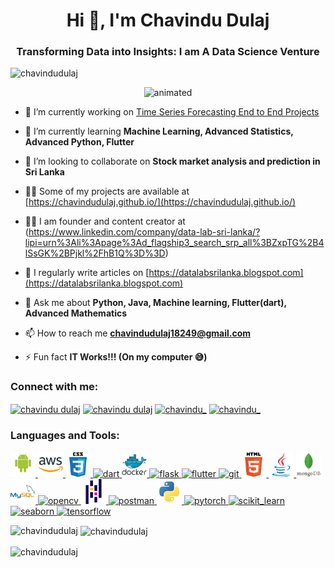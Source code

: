 <h1 align="center">Hi 👋, I'm Chavindu Dulaj</h1>
<h3 align="center">Transforming Data into Insights: I am A Data Science Venture</h3>

<p align="left"> <img src="https://komarev.com/ghpvc/?username=chavindudulaj&label=Profile%20views&color=0e75b6&style=flat" alt="chavindudulaj" /> </p>

<p align="center">
  <img src="https://media.giphy.com/media/v1.Y2lkPTc5MGI3NjExcjQ2a2tsZXVvbmN4ZG1mNTAyM2I5aW1mcWkwcDg4M3F0aHlpZ29rYyZlcD12MV9pbnRlcm5hbF9naWZfYnlfaWQmY3Q9Zw/qgQUggAC3Pfv687qPC/giphy.gif" alt="animated" width="200" height="200" />
</p>

- 🔭 I’m currently working on [Time Series Forecasting End to End Projects](https://github.com/ChavinduDulaj/Time-Series-Forecasting-End-to-End-Projects)

- 🌱 I’m currently learning **Machine Learning, Advanced Statistics, Advanced Python, Flutter**

- 👯 I’m looking to collaborate on **Stock market analysis and prediction in Sri Lanka**

- 👨‍💻 Some of my projects are available at [https://chavindudulaj.github.io/](https://chavindudulaj.github.io/)
  
- 🧑‍💼 I am founder and content creator at (https://www.linkedin.com/company/data-lab-sri-lanka/?lipi=urn%3Ali%3Apage%3Ad_flagship3_search_srp_all%3BZxpTG%2B4lSsGK%2BPjkl%2FhB1Q%3D%3D)

- 📝 I regularly write articles on [https://datalabsrilanka.blogspot.com](https://datalabsrilanka.blogspot.com)

- 💬 Ask me about **Python, Java, Machine learning, Flutter(dart), Advanced Mathematics**

- 📫 How to reach me **chavindudulaj18249@gmail.com**

- ⚡ Fun fact **IT Works!!! (On my computer 😅)**

<h3 align="left">Connect with me:</h3>
<p align="left">
<a href="https://www.linkedin.com/in/chavindudulaj/" target="blank"><img align="center" src="https://raw.githubusercontent.com/rahuldkjain/github-profile-readme-generator/master/src/images/icons/Social/linked-in-alt.svg" alt="chavindu dulaj" height="30" width="40" /></a>
<a href="https://www.kaggle.com/chavindudulaj" target="blank"><img align="center" src="https://raw.githubusercontent.com/rahuldkjain/github-profile-readme-generator/master/src/images/icons/Social/kaggle.svg" alt="chavindu dulaj" height="30" width="40" /></a>
<a href="https://www.instagram.com/chavindu__/" target="blank"><img align="center" src="https://raw.githubusercontent.com/rahuldkjain/github-profile-readme-generator/master/src/images/icons/Social/instagram.svg" alt="chavindu_" height="30" width="40" /></a> 
<a href="https://datalabsrilanka.blogspot.com/" target="_blank">
    <img align="center" src="https://www.kindpng.com/picc/m/175-1757235_blogger-logo-blog-logo-transparent-hd-png-download.png" alt="chavindu_" height="30" width="40" />
</a>
</p>

<h3 align="left">Languages and Tools:</h3>
<p align="left"> <a href="https://developer.android.com" target="_blank" rel="noreferrer"> <img src="https://raw.githubusercontent.com/devicons/devicon/master/icons/android/android-original-wordmark.svg" alt="android" width="40" height="40"/> </a> <a href="https://aws.amazon.com" target="_blank" rel="noreferrer"> <img src="https://raw.githubusercontent.com/devicons/devicon/master/icons/amazonwebservices/amazonwebservices-original-wordmark.svg" alt="aws" width="40" height="40"/> </a> <a href="https://www.w3schools.com/css/" target="_blank" rel="noreferrer"> <img src="https://raw.githubusercontent.com/devicons/devicon/master/icons/css3/css3-original-wordmark.svg" alt="css3" width="40" height="40"/> </a> <a href="https://dart.dev" target="_blank" rel="noreferrer"> <img src="https://www.vectorlogo.zone/logos/dartlang/dartlang-icon.svg" alt="dart" width="40" height="40"/> </a> <a href="https://www.docker.com/" target="_blank" rel="noreferrer"> <img src="https://raw.githubusercontent.com/devicons/devicon/master/icons/docker/docker-original-wordmark.svg" alt="docker" width="40" height="40"/> </a> <a href="https://flask.palletsprojects.com/" target="_blank" rel="noreferrer"> <img src="https://www.vectorlogo.zone/logos/pocoo_flask/pocoo_flask-icon.svg" alt="flask" width="40" height="40"/> </a> <a href="https://flutter.dev" target="_blank" rel="noreferrer"> <img src="https://www.vectorlogo.zone/logos/flutterio/flutterio-icon.svg" alt="flutter" width="40" height="40"/> </a> <a href="https://git-scm.com/" target="_blank" rel="noreferrer"> <img src="https://www.vectorlogo.zone/logos/git-scm/git-scm-icon.svg" alt="git" width="40" height="40"/> </a> <a href="https://www.w3.org/html/" target="_blank" rel="noreferrer"> <img src="https://raw.githubusercontent.com/devicons/devicon/master/icons/html5/html5-original-wordmark.svg" alt="html5" width="40" height="40"/> </a> <a href="https://www.java.com" target="_blank" rel="noreferrer"> <img src="https://raw.githubusercontent.com/devicons/devicon/master/icons/java/java-original.svg" alt="java" width="40" height="40"/> </a> <a href="https://www.mongodb.com/" target="_blank" rel="noreferrer"> <img src="https://raw.githubusercontent.com/devicons/devicon/master/icons/mongodb/mongodb-original-wordmark.svg" alt="mongodb" width="40" height="40"/> </a> <a href="https://www.mysql.com/" target="_blank" rel="noreferrer"> <img src="https://raw.githubusercontent.com/devicons/devicon/master/icons/mysql/mysql-original-wordmark.svg" alt="mysql" width="40" height="40"/> </a> <a href="https://opencv.org/" target="_blank" rel="noreferrer"> <img src="https://www.vectorlogo.zone/logos/opencv/opencv-icon.svg" alt="opencv" width="40" height="40"/> </a> <a href="https://pandas.pydata.org/" target="_blank" rel="noreferrer"> <img src="https://raw.githubusercontent.com/devicons/devicon/2ae2a900d2f041da66e950e4d48052658d850630/icons/pandas/pandas-original.svg" alt="pandas" width="40" height="40"/> </a> <a href="https://postman.com" target="_blank" rel="noreferrer"> <img src="https://www.vectorlogo.zone/logos/getpostman/getpostman-icon.svg" alt="postman" width="40" height="40"/> </a> <a href="https://www.python.org" target="_blank" rel="noreferrer"> <img src="https://raw.githubusercontent.com/devicons/devicon/master/icons/python/python-original.svg" alt="python" width="40" height="40"/> </a> <a href="https://pytorch.org/" target="_blank" rel="noreferrer"> <img src="https://www.vectorlogo.zone/logos/pytorch/pytorch-icon.svg" alt="pytorch" width="40" height="40"/> </a> <a href="https://scikit-learn.org/" target="_blank" rel="noreferrer"> <img src="https://upload.wikimedia.org/wikipedia/commons/0/05/Scikit_learn_logo_small.svg" alt="scikit_learn" width="40" height="40"/> </a> <a href="https://seaborn.pydata.org/" target="_blank" rel="noreferrer"> <img src="https://seaborn.pydata.org/_images/logo-mark-lightbg.svg" alt="seaborn" width="40" height="40"/> </a> <a href="https://www.tensorflow.org" target="_blank" rel="noreferrer"> <img src="https://www.vectorlogo.zone/logos/tensorflow/tensorflow-icon.svg" alt="tensorflow" width="40" height="40"/> </a> </p>

<p><img align="left" src="https://github-readme-stats.vercel.app/api/top-langs?username=chavindudulaj&show_icons=true&locale=en&layout=compact" alt="chavindudulaj" /></p>

<p>&nbsp;<img align="center" src="https://github-readme-stats.vercel.app/api?username=chavindudulaj&show_icons=true&locale=en" alt="chavindudulaj" /></p>

<p><img align="center" src="https://github-readme-streak-stats.herokuapp.com/?user=chavindudulaj&" alt="chavindudulaj" /></p>
